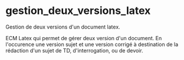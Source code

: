 # gestion_deux_versions_latex

Gestion de deux versions d'un document latex.

ECM Latex qui permet de gérer deux version d'un document. En l'occurence une version sujet et une version corrigé à destination de la rédaction d'un sujet de TD, d'interrogation, ou de devoir.
